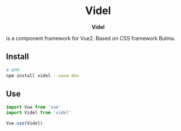 <h1 align="center">Videl</h1>
 
<p align="center">  
  <strong>
    Videl
  </strong>
  
  is a component framework for Vue2. Based on CSS framework Bulma.
</p>

## Install

``` bash
# NPM
npm install videl --save-dev
```

## Use

```javascript
import Vue from 'vue'
import Videl from 'videl'

Vue.use(Videl)
```
